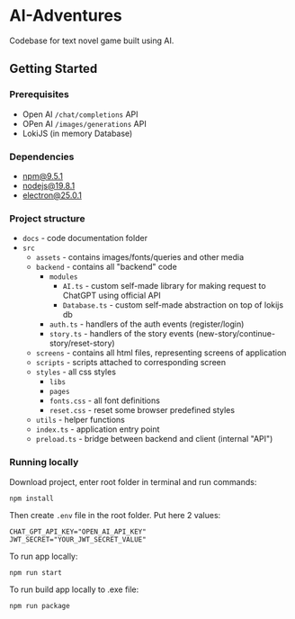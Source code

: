# AI-Adventures
Codebase for text novel game built using AI.

## Getting Started

### Prerequisites

- Open AI `/chat/completions` API
- OPen AI `/images/generations` API
- LokiJS (in memory Database)

### Dependencies

- npm@9.5.1
- nodejs@19.8.1
- electron@25.0.1

### Project structure
- `docs` - code documentation folder
- `src`
  - `assets` - contains images/fonts/queries and other media
  - `backend` - contains all "backend" code 
    - `modules` 
      - `AI.ts` - custom self-made library for making request to ChatGPT using official API
      - `Database.ts` - custom self-made abstraction on top of lokijs db
    - `auth.ts` - handlers of the auth events (register/login)
    - `story.ts` - handlers of the story events (new-story/continue-story/reset-story)
  - `screens` - contains all html files, representing screens of application
  - `scripts` - scripts attached to corresponding screen
  - `styles` - all css styles
    - `libs`
    - `pages`
    - `fonts.css` - all font definitions
    - `reset.css` - reset some browser predefined styles
  - `utils` - helper functions
  - `index.ts` - application entry point
  - `preload.ts` - bridge between backend and client (internal "API")

### Running locally
Download project, enter root folder in terminal and run commands:
```
npm install
```
Then create `.env` file in the root folder. Put here 2 values:
```dotenv
CHAT_GPT_API_KEY="OPEN_AI_API_KEY"
JWT_SECRET="YOUR_JWT_SECRET_VALUE"
```

To run app locally:
```
npm run start
```

To run build app locally to .exe file:
```
npm run package
```
